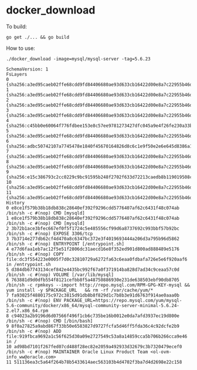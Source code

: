 # docker_download

To build:

    go get ./... && go build

How to use:

    ./docker_download -image=mysql/mysql-server -tag=5.6.23

    SchemaVersion: 1
    FsLayers
    0 {sha256:a3ed95caeb02ffe68cdd9fd84406680ae93d633cb16422d00e8a7c22955b46d4}
    1 {sha256:a3ed95caeb02ffe68cdd9fd84406680ae93d633cb16422d00e8a7c22955b46d4}
    2 {sha256:a3ed95caeb02ffe68cdd9fd84406680ae93d633cb16422d00e8a7c22955b46d4}
    3 {sha256:a3ed95caeb02ffe68cdd9fd84406680ae93d633cb16422d00e8a7c22955b46d4}
    4 {sha256:c45bb0e60064f776fdbee153e8c57ee9781273427dfc045a9e4f26fe230a33bb}
    5 {sha256:a3ed95caeb02ffe68cdd9fd84406680ae93d633cb16422d00e8a7c22955b46d4}
    6 {sha256:adbc50742107a7745478e1840f45670164826d8c6c1e9f50e2e6e645d8386a11}
    7 {sha256:a3ed95caeb02ffe68cdd9fd84406680ae93d633cb16422d00e8a7c22955b46d4}
    8 {sha256:a3ed95caeb02ffe68cdd9fd84406680ae93d633cb16422d00e8a7c22955b46d4}
    9 {sha256:e15c386793c2cc0229c9bc91595b248f2702f633d72213caedb8b119019508c4}
    10 {sha256:a3ed95caeb02ffe68cdd9fd84406680ae93d633cb16422d00e8a7c22955b46d4}
    11 {sha256:a3ed95caeb02ffe68cdd9fd84406680ae93d633cb16422d00e8a7c22955b46d4}
    History
    0 e8ce1f579b38b18db838c28640ef392f9296cdd5776407af62c6431f48c074ab /bin/sh -c #(nop) CMD [mysqld]
    1 e8ce1f579b38b18db838c28640ef392f9296cdd5776407af62c6431f48c074ab /bin/sh -c #(nop) CMD [mysqld]
    2 3b72b1ace3bfec667ef0f5f1724c5e485556cf99d6a8737692c993bbf57b92bc /bin/sh -c #(nop) EXPOSE 3306/tcp
    3 7b3714e277db62cf4d470a8c6347bc372e3f4019693444a206d3a795b96d5862 /bin/sh -c #(nop) ENTRYPOINT [/entrypoint.sh]
    4 e77d6faa1eb7ac12f5e51f2806dc31aecd16e8f352ed901d800ad888489e5176 /bin/sh -c #(nop) COPY file:dc3f554223e0005f7d0c32810729a6272fa63c6eaa0fdbafa726e5e6f920aaf6 in /entrypoint.sh
    5 d384db67743134cef842e4435bc992f67a0f371914ba828d7ad34c9ceaa57c0d /bin/sh -c #(nop) VOLUME [/var/lib/mysql]
    6 763881d9d0dfb554f8121cefbb8f5a48750886930e231de638503ebf90db8705 /bin/sh -c rpmkeys --import http://repo.mysql.com/RPM-GPG-KEY-mysql && yum install -y $PACKAGE_URL   && rm -rf /var/cache/yum/*
    7 fa93025f4880175c972c3815d91db8b8f829d1c7b8b3e91d6763f914ae0aaa0b /bin/sh -c #(nop) ENV PACKAGE_URL=https://repo.mysql.com/yum/mysql-5.6-community/docker/x86_64/mysql-community-server-minimal-5.6.24-2.el7.x86_64.rpm
    8 c94023a2b9196d6d07566f496f1cb6c735be16b0012e0da7afd3937ec19d800e /bin/sh -c #(nop) CMD [/bin/bash]
    9 8f0a27825a9abd867f33b50e6583827d9727fcfa5d46ff5fda36c4c92dcfe2b9 /bin/sh -c #(nop) ADD file:919fbca9692a1c56f625d30a09e2727549c53a8a14859cca5b706b266cca9e46 in /
    10 ad98bd7101f267fed07cd488f28ec82e2059a492933d32679c3b7320479ecef0 /bin/sh -c #(nop) MAINTAINER Oracle Linux Product Team <ol-ovm-info_ww@oracle.com>
    11 511136ea3c5a64f264b78b5433614aec563103b4d4702f3ba7d4d2698e22c158
